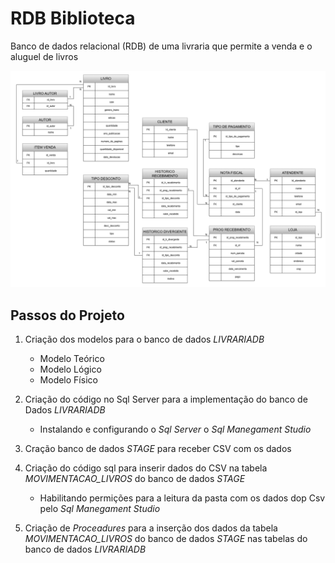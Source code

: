 # RDB Biblioteca
Banco de dados relacional (RDB) de uma livraria que permite a venda e o aluguel de livros

![Modelo_Conceitual](https://github.com/DougAugSilva/RDB_BIBLIOTECA/blob/main/modelo_conceitual/Diagrama%20Biblioteca%20RDB.png)

## Passos do Projeto
1. Criação dos modelos para o banco de dados *LIVRARIADB*
   - Modelo Teórico
   - Modelo Lógico
   - Modelo Físico
     
2. Criação do código no Sql Server para a implementação do banco de Dados *LIVRARIADB*
   - Instalando e configurando o *Sql Server* o *Sql Manegament Studio*
     
3. Cração banco de dados *STAGE* para receber CSV com os dados
   
4. Criação do código sql para inserir dados do CSV na tabela *MOVIMENTACAO_LIVROS* do banco de dados *STAGE*
   - Habilitando permições para a leitura da pasta com os dados dop Csv pelo *Sql Manegament Studio*
     
5. Criação de *Proceadures* para a inserção dos dados da tabela *MOVIMENTACAO_LIVROS* do banco de dados *STAGE* nas tabelas do banco de dados *LIVRARIADB*
